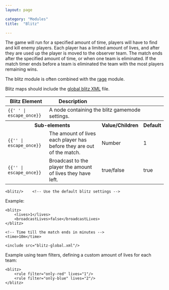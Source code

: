 ```yaml
---
layout: page

category: "Modules"
title:  "Blitz"

---
```


The game will run for a specified amount of time, players will have to find and kill enemy players.
Each player has a limited amount of lives, and after they are used up the player is moved to the observer team.
The match ends after the specified amount of time, or when one team is eliminated.
If the match timer ends before a team is eliminated the team with the most players remaining wins.

The blitz module is often combined with the [rage](/modules/gamemode_other#rage) module.

Blitz maps should include the [global blitz XML](https://github.com/OvercastNetwork/maps.oc.tc/blob/master/Include/blitz-global.xml) file.

<div class='table-responsive'>
  <table class='table table-striped table-condensed'>
    <thead>
      <tr>
        <th>Blitz Element</th>
        <th>Description</th>
        <th></th>
        <th></th>
      </tr>
    </thead>
    <tbody>
      <tr>
        <td>
          <span class='highlight'>
            <code>{{'<blitz> </blitz>' | escape_once}}</code>
          </span>
        </td>
        <td colspan='3'>A node containing the blitz gamemode settings.</td>
      </tr>
      <tr>
        <th colspan='2'>Sub-elements</th>
        <th>Value/Children</th>
        <th>Default</th>
      </tr>
      <tr>
        <td>
          <span class='highlight'>
            <code>{{'<lives>' | escape_once}}</code>
          </span>
        </td>
        <td>
          The amount of lives each player has before they are out of the match.
        </td>
        <td>
          <span class='label label-primary'>Number</span>
        </td>
        <td>1</td>
      </tr>
      <tr>
        <td>
          <span class='highlight'>
            <code>{{'<broadcastLives>' | escape_once}}</code>
          </span>
        </td>
        <td>
          Broadcast to the player the amount of lives they have left.
        </td>
        <td>
          <span class='label label-primary'>true/false</span>
        </td>
        <td>true</td>
      </tr>
    </tbody>
  </table>
</div>

````
<blitz/>    <!-- Use the default blitz settings -->
````

Example:

    <blitz>
        <lives>1</lives>
        <broadcastLives>false</broadcastLives>
    </blitz>

    <!-- Time till the match ends in minutes -->
    <time>10m</time>

    <include src="blitz-global.xml"/>
    
Example using team filters, defining a custom amount of lives for each team:

    <blitz>
        <rule filter="only-red" lives="1"/>
        <rule filter="only-blue" lives="2"/>
    </blitz>
